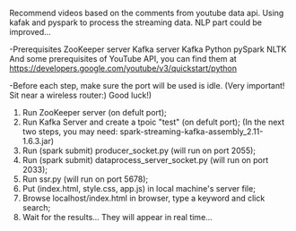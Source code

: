 Recommend videos based on the comments from youtube data api. Using kafak and pyspark to process the streaming data. NLP part could be improved...

-Prerequisites 
 ZooKeeper server
 Kafka server
 Kafka Python
 pySpark
 NLTK
 And some prerequisites of YouTube API, you can find them at https://developers.google.com/youtube/v3/quickstart/python

-Before each step, make sure the port will be used is idle.
(Very important! Sit near a wireless router:) Good luck!)
 1. Run ZooKeeper server (on defult port);
 2. Run Kafka Server and create a tpoic "test" (on defult port);
 (In the next two steps, you may need: spark-streaming-kafka-assembly_2.11-1.6.3.jar)
 3. Run (spark submit) producer_socket.py (will run on port 2055);
 4. Run (spark submit) dataprocess_server_socket.py (will run on port 2033);
 5. Run ssr.py (will run on port 5678);
 6. Put (index.html, style.css, app.js) in local machine's server file;
 7. Browse localhost/index.html in browser, type a keyword and click search;
 8. Wait for the results... They will appear in real time...
